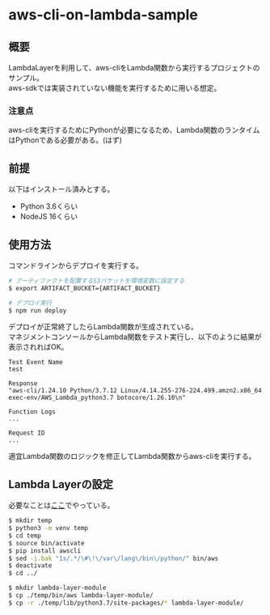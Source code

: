 # aws-cli-on-lambda-sample
## 概要
LambdaLayerを利用して、aws-cliをLambda関数から実行するプロジェクトのサンプル。  
aws-sdkでは実装されていない機能を実行するために用いる想定。  
  
### 注意点
aws-cliを実行するためにPythonが必要になるため、Lambda関数のランタイムはPythonである必要がある。(はず)

## 前提
以下はインストール済みとする。
- Python 3.6くらい
- NodeJS 16くらい

## 使用方法
コマンドラインからデプロイを実行する。
```bash
# アーティファクトを配置するS3バケットを環境変数に設定する
$ export ARTIFACT_BUCKET={ARTIFACT_BUCKET}

# デプロイ実行
$ npm run deploy
```
デプロイが正常終了したらLambda関数が生成されている。  
マネジメントコンソールからLambda関数をテスト実行し、以下のように結果が表示されればOK。  
```
Test Event Name
test

Response
"aws-cli/1.24.10 Python/3.7.12 Linux/4.14.255-276-224.499.amzn2.x86_64 exec-env/AWS_Lambda_python3.7 botocore/1.26.10\n"

Function Logs
...

Request ID
...
```
適宜Lambda関数のロジックを修正してLambda関数からaws-cliを実行する。

## Lambda Layerの設定
必要なことは[ここ](./script/awscli.sh)でやっている。
```bash
$ mkdir temp
$ python3 -m venv temp
$ cd temp
$ source bin/activate
$ pip install awscli
$ sed -i.bak "1s/.*/\#\!\/var\/lang\/bin\/python/" bin/aws
$ deactivate
$ cd ../

$ mkdir lambda-layer-module
$ cp ./temp/bin/aws lambda-layer-module/
$ cp -r ./temp/lib/python3.7/site-packages/* lambda-layer-module/
```
